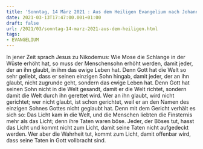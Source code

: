 ```yaml
---
title: 'Sonntag, 14 März 2021 : Aus dem Heiligen Evangelium nach Johannes - Joh 3,14-21.'
date: 2021-03-13T17:47:00.001+01:00
draft: false
url: /2021/03/sonntag-14-marz-2021-aus-dem-heiligen.html
tags: 
- EVANGELIUM
---
```


In jener Zeit sprach Jesus zu Nikodemus: Wie Mose die Schlange in der Wüste erhöht hat, so muss der Menschensohn erhöht werden, damit jeder, der an ihn glaubt, in ihm das ewige Leben hat. Denn Gott hat die Welt so sehr geliebt, dass er seinen einzigen Sohn hingab, damit jeder, der an ihn glaubt, nicht zugrunde geht, sondern das ewige Leben hat. Denn Gott hat seinen Sohn nicht in die Welt gesandt, damit er die Welt richtet, sondern damit die Welt durch ihn gerettet wird. Wer an ihn glaubt, wird nicht gerichtet; wer nicht glaubt, ist schon gerichtet, weil er an den Namen des einzigen Sohnes Gottes nicht geglaubt hat. Denn mit dem Gericht verhält es sich so: Das Licht kam in die Welt, und die Menschen liebten die Finsternis mehr als das Licht; denn ihre Taten waren böse. Jeder, der Böses tut, hasst das Licht und kommt nicht zum Licht, damit seine Taten nicht aufgedeckt werden. Wer aber die Wahrheit tut, kommt zum Licht, damit offenbar wird, dass seine Taten in Gott vollbracht sind.